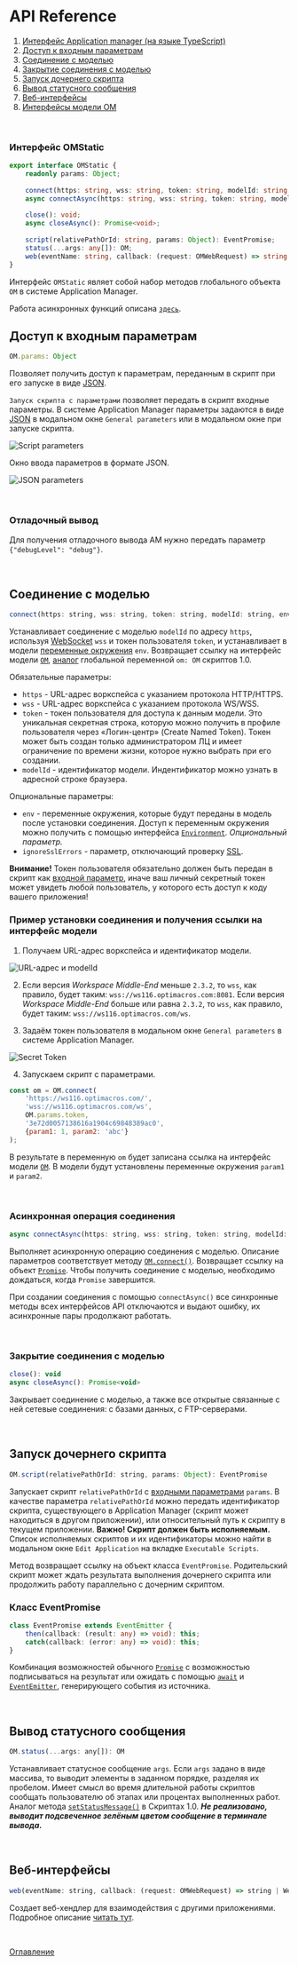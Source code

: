 # API Reference

1. [Интерфейс Application manager (на языке TypeScript)](./declarations/om.d.ts)
1. [Доступ к входным параметрам](#input-params)
1. [Соединение с моделью](#model-connect)
1. [Закрытие соединения с моделью](#model-close)
1. [Запуск дочернего скрипта](#run-script)
1. [Вывод статусного сообщения](#status)
1. [Веб-интерфейсы](#web-handlers)
1. [Интерфейсы модели OM](./om.md)

&nbsp;

### Интерфейс OMStatic
```ts
export interface OMStatic {
	readonly params: Object;
	
	connect(https: string, wss: string, token: string, modelId: string, env?: Object, ignoreSslErrors?: boolean): OM;
	async connectAsync(https: string, wss: string, token: string, modelId: string, env?: Object, ignoreSslErrors?: boolean): Promise<OM>;
	
	close(): void;
	async closeAsync(): Promise<void>;
	
	script(relativePathOrId: string, params: Object): EventPromise;
	status(...args: any[]): OM;
	web(eventName: string, callback: (request: OMWebRequest) => string | WebHandlerResponse): void;
}
```
Интерфейс `OMStatic` являет собой набор методов глобального объекта `OM` в системе Application Manager.

Работа асинхронных функций описана [`здесь`](./webHandlers.md#async).

## Доступ к входным параметрам<a name="input-params"></a>

```js
OM.params: Object
```
Позволяет получить доступ к параметрам, переданным в скрипт при его запуске в виде [JSON](https://habr.com/ru/post/554274/).

`Запуск скрипта с параметрами` позволяет передать в скрипт входные параметры. В системе Application Manager параметры задаются в виде [JSON](https://habr.com/ru/post/554274/) в модальном окне `General parameters` или в модальном окне при запуске скрипта.

![Script parameters](./pic/scriptParameters.png)

Окно ввода параметров в формате JSON.

![JSON parameters](./pic/jsonParameters.png)

&nbsp;

### Отладочный вывод

Для получения отладочного вывода AM нужно передать параметр `{"debugLevel": "debug"}`.

&nbsp;

## Соединение с моделью<a name="model-connect"></a>

```js
connect(https: string, wss: string, token: string, modelId: string, env?: Object, ignoreSslErrors?: boolean): OM
```
Устанавливает соединение с моделью `modelId` по адресу `https`, используя [WebSocket](https://ru.wikipedia.org/wiki/WebSocket) `wss` и токен пользователя `token`, и устанавливает в модели [переменные окружения](https://ru.wikipedia.org/wiki/%D0%9F%D0%B5%D1%80%D0%B5%D0%BC%D0%B5%D0%BD%D0%BD%D0%B0%D1%8F_%D1%81%D1%80%D0%B5%D0%B4%D1%8B) `env`. Возвращает ссылку на интерфейс модели [`OM`](./om.md#om), [аналог](https://github.com/optimacros/scripts_documentation/blob/main/appendix/constraints.md#single-model) глобальной переменной `om: OM` скриптов 1.0.

Обязательные параметры:
- `https` - URL-адрес воркспейса с указанием протокола HTTP/HTTPS.
- `wss` - URL-адрес воркспейса с указанием протокола WS/WSS.
- `token` - токен пользователя для доступа к данным модели. Это уникальная секретная строка, которую можно получить в профиле пользователя через «Логин-центр» (Create Named Token). Токен может быть создан только администратором ЛЦ и имеет ограничение по времени жизни, которое нужно выбрать при его создании.
- `modelId` - идентификатор модели. Индентификатор можно узнать в адресной строке браузера.

Опциональные параметры:
- `env` - переменные окружения, которые будут переданы в модель после установки соединения. Доступ к переменным окружения можно получить с помощью интерфейса [`Environment`](./env.md#environment). *Опциональный параметр.*
- `ignoreSslErrors` - параметр, отключающий проверку [SSL](https://ru.wikipedia.org/wiki/SSL).

**Внимание!** Токен пользователя обязательно должен быть передан в скрипт как [входной параметр](#input-params), иначе ваш личный секретный токен может увидеть любой пользователь, у которого есть доступ к коду вашего приложения!

### Пример установки соединения и получения ссылки на интерфейс модели

1. Получаем URL-адрес воркспейса и идентификатор модели.

![URL-адрес и modelId](./pic/modelId.png)

2. Если версия *Workspace Middle-End* меньше `2.3.2`, то `wss`, как правило, будет таким: `wss://ws116.optimacros.com:8081`. Если версия *Workspace Middle-End* больше или равна `2.3.2`, то `wss`, как правило, будет таким: `wss://ws116.optimacros.com/ws`. 

3. Задаём токен пользователя в модальном окне `General parameters` в системе Application Manager.

![Secret Token](./pic/secretToken.png)

4. Запускаем скрипт с параметрами.

```js
const om = OM.connect(
	'https://ws116.optimacros.com/',
	'wss://ws116.optimacros.com/ws',
	OM.params.token,
	'3e72d0057138616a1904c69848389ac0',
	{param1: 1, param2: 'abc'}
);
```
В результате в переменную `om` будет записана ссылка на интерфейс модели [`OM`](./API.md#om). В модели будут установлены переменные окружения `param1` и `param2`.

&nbsp;

### Асинхронная операция соединения <a name="connect-async"></a>

```js
async connectAsync(https: string, wss: string, token: string, modelId: string, env?: Object, ignoreSslErrors?: boolean): Promise<OM>
```
Выполняет асинхронную операцию соединения с моделью. Описание параметров соответствует методу [`OM.connect()`](#model-connect). Возвращает ссылку на объект [`Promise`](https://developer.mozilla.org/ru/docs/Web/JavaScript/Reference/Global_Objects/Promise). Чтобы получить соединение с моделью, необходимо дождаться, когда `Promise` завершится. 

При создании соединения с помощью `connectAsync()` все синхронные методы всех интерфейсов API отключаются и выдают ошибку, их асинхронные пары продолжают работать.

&nbsp;

### Закрытие соединения с моделью<a name="model-close"></a>

```js
close(): void
async closeAsync(): Promise<void>
```
Закрывает соединение с моделью, а также все открытые связанные с ней сетевые соединения: с базами данных, с FTP-серверами.

&nbsp;

## Запуск дочернего скрипта<a name="run-script"></a>

```js
OM.script(relativePathOrId: string, params: Object): EventPromise
```
Запускает скрипт `relativePathOrId` с [входными параметрами](#input-params) `params`. В качестве параметра `relativePathOrId` можно передать идентификатор скрипта, существующего в Application Manager (скрипт может находиться в другом приложении), или относительный путь к скрипту в текущем приложении. **Важно! Скрипт должен быть исполняемым.** Список исполняемых скриптов и их идентификаторы можно найти в модальном окне `Edit Application` на вкладке `Executable Scripts`.

Метод возвращает ссылку на объект класса `EventPromise`. Родительский скрипт может ждать результата выполнения дочернего скрипта или продолжить работу параллельно с дочерним скриптом.

### Класс EventPromise<a name="event-promise"></a>
```ts
class EventPromise extends EventEmitter {
	then(callback: (result: any) => void): this;
	catch(callback: (error: any) => void): this;
}
```
Комбинация возможностей обычного [`Promise`](https://developer.mozilla.org/ru/docs/Web/JavaScript/Reference/Global_Objects/Promise) с возможностью подписываться на результат или ожидать с помощью [`await`](https://developer.mozilla.org/ru/docs/Web/JavaScript/Reference/Operators/await) и [`EventEmitter`](https://nodejsdev.ru/doc/event-emitter/#eventemitter), генерирующего события из источника.

&nbsp;

## Вывод статусного сообщения<a name="status"></a>

```js
OM.status(...args: any[]): OM
```
Устанавливает статусное сообщение `args`. Если `args` задано в виде массива, то выводит элементы в заданном порядке, разделяя их пробелом. Имеет смысл во время длительной работы скриптов сообщать пользователю об этапах или процентах выполненных работ. Аналог метода [`setStatusMessage()`](https://github.com/optimacros/scripts_documentation/blob/main/API/common.md#request-manager.set-status-message) в Скриптах 1.0. ***Не реализовано, выводит подсвеченное зелёным цветом сообщение в терминале вывода.***

&nbsp;

## Веб-интерфейсы<a name="web-handlers"></a>

```js
web(eventName: string, callback: (request: OMWebRequest) => string | WebHandlerResponse): void;
```
Создает веб-хендлер для взаимодействия с другими приложениями. Подробное описание [читать тут](./webHandlers.md).

&nbsp;

[Оглавление](../README.md)